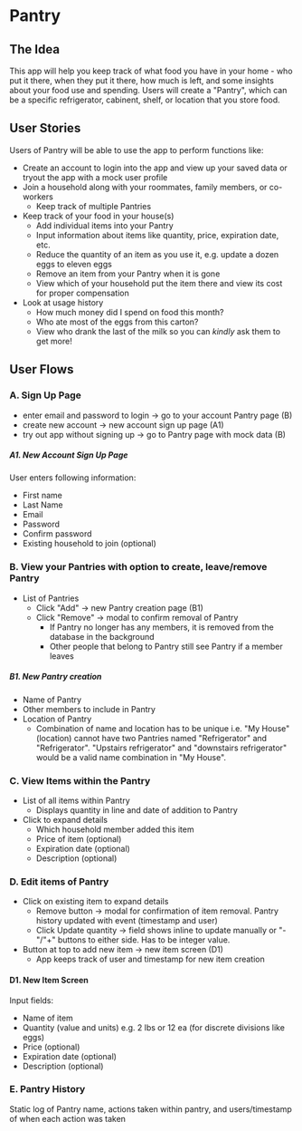 # Pantry

## The Idea

This app will help you keep track of what food you have in your home - who put it there, when they put it there, how much is left, and some insights about your food use and spending. Users will create a "Pantry", which can be a specific refrigerator, cabinent, shelf, or location that you store food.

## User Stories

Users of Pantry will be able to use the app to perform functions like:

* Create an account to login into the app and view up your saved data or tryout the app with a mock user profile
* Join a household along with your roommates, family members, or co-workers
  * Keep track of multiple Pantries 
* Keep track of your food in your house(s)
  * Add individual items into your Pantry
  * Input information about items like quantity, price, expiration date, etc.
  * Reduce the quantity of an item as you use it, e.g. update a dozen eggs to eleven eggs
  * Remove an item from your Pantry when it is gone
  * View which of your household put the item there and view its cost for proper compensation
* Look at usage history
  * How much money did I spend on food this month?
  * Who ate most of the eggs from this carton?
  * View who drank the last of the milk so you can *kindly* ask them to get more!

## User Flows

### A. Sign Up Page
* enter email and password to login -> go to your account Pantry page (B)
* create new account -> new account sign up page (A1)
* try out app without signing up -> go to Pantry page with mock data (B)

##### A1. New Account Sign Up Page
User enters following information:
* First name
* Last Name
* Email
* Password
* Confirm password
* Existing household to join (optional)


### B. View your Pantries with option to create, leave/remove Pantry
* List of Pantries 
   * Click "Add" -> new Pantry creation page (B1)
   * Click "Remove" -> modal to confirm removal of Pantry
      * If Pantry no longer has any members, it is removed from the database in the background
      * Other people that belong to Pantry still see Pantry if a member leaves
   
##### B1. New Pantry creation
* Name of Pantry
* Other members to include in Pantry
* Location of Pantry
   * Combination of name and location has to be unique i.e. "My House" (location) cannot have two Pantries named "Refrigerator" and "Refrigerator". "Upstairs refrigerator" and "downstairs refrigerator" would be a valid name combination in "My House".

### C. View Items within the Pantry
* List of all items within Pantry
   * Displays quantity in line and date of addition to Pantry
* Click to expand details
   * Which household member added this item
   * Price of item (optional)
   * Expiration date (optional)
   * Description (optional)

### D. Edit items of Pantry
* Click on existing item to expand details
   * Remove button -> modal for confirmation of item removal. Pantry history updated with event (timestamp and user)
   * Click Update quantity -> field shows inline to update manually or "-"/"+" buttons to either side.  Has to be integer value.
* Button at top to add new item -> new item screen (D1)
   * App keeps track of user and timestamp for new item creation
   
#### D1. New Item Screen
Input fields:
* Name of item
* Quantity (value and units) e.g. 2 lbs or 12 ea (for discrete divisions like eggs)
* Price (optional)
* Expiration date (optional)
* Description (optional)
   
### E. Pantry History
Static log of Pantry name, actions taken within pantry, and users/timestamp of when each action was taken

